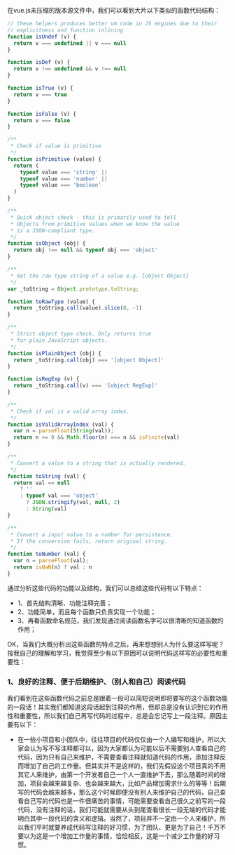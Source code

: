 在vue.js未压缩的版本源文件中，我们可以看到大片以下类似的函数代码结构：

```javascript
// these helpers produces better vm code in JS engines due to their
// explicitness and function inlining
function isUndef (v) {
  return v === undefined || v === null
}

function isDef (v) {
  return v !== undefined && v !== null
}

function isTrue (v) {
  return v === true
}

function isFalse (v) {
  return v === false
}

/**
 * Check if value is primitive
 */
function isPrimitive (value) {
  return (
    typeof value === 'string' ||
    typeof value === 'number' ||
    typeof value === 'boolean'
  )
}

/**
 * Quick object check - this is primarily used to tell
 * Objects from primitive values when we know the value
 * is a JSON-compliant type.
 */
function isObject (obj) {
  return obj !== null && typeof obj === 'object'
}

/**
 * Get the raw type string of a value e.g. [object Object]
 */
var _toString = Object.prototype.toString;

function toRawType (value) {
  return _toString.call(value).slice(8, -1)
}

/**
 * Strict object type check. Only returns true
 * for plain JavaScript objects.
 */
function isPlainObject (obj) {
  return _toString.call(obj) === '[object Object]'
}

function isRegExp (v) {
  return _toString.call(v) === '[object RegExp]'
}

/**
 * Check if val is a valid array index.
 */
function isValidArrayIndex (val) {
  var n = parseFloat(String(val));
  return n >= 0 && Math.floor(n) === n && isFinite(val)
}

/**
 * Convert a value to a string that is actually rendered.
 */
function toString (val) {
  return val == null
    ? ''
    : typeof val === 'object'
      ? JSON.stringify(val, null, 2)
      : String(val)
}

/**
 * Convert a input value to a number for persistence.
 * If the conversion fails, return original string.
 */
function toNumber (val) {
  var n = parseFloat(val);
  return isNaN(n) ? val : n
}

```

通过分析这些代码的功能以及结构，我们可以总结这些代码有以下特点：

* 1、首先结构清晰、功能注释完善；
* 2、功能简单，而且每个函数只负责实现一个功能；
* 3、再看函数命名规范，我们发现通过阅读函数名字可以很清晰的知道函数的作用；

OK，当我们大概分析出这些函数的特点之后，再来想想别人为什么要这样写呢？按我自己的理解和学习，我觉得至少有以下原因可以说明代码这样写的必要性和重要性：

### 1、良好的注释、便于后期维护、（别人和自己）阅读代码

我们看到在这些函数代码之前总是跟着一段可以简短说明即将要写的这个函数功能的一段话！其实我们都知道这段话起到注释的作用，但却总是没有认识到它的作用性和重要性，所以我们自己再写代码的过程中，总是会忘记写上一段注释。原因主要有以下：

* 在一些小项目和小团队中，往往项目的代码仅仅由一个人编写和维护，所以大家会认为写不写注释都可以，因为大家都认为可能以后不需要别人查看自己的代码，因为只有自己来维护，不需要查看注释就知道代码的作用，添加注释反而增加了自己的工作量。但其实并不是这样的，我们先假设这个项目真的不用其它人来维护，由第一个开发者自己一个人一直维护下去，那么随着时间的增加，项目会越来越复杂、也会越来越大，比如产品增加需求什么的等等！后期写的代码会越来越多，那么这个时候即便没有别人来维护自己的代码，自己查看自己写的代码也是一件很痛苦的事情，可能需要查看自己很久之前写的一段代码，没有注释的话，我们可能就需要从头到尾查看很长一段无端的代码才能明白其中一段代码的含义和逻辑。当然了，项目并不一定由一个人来维护，所以我们平时就要养成代码写注释的好习惯，为了团队、更是为了自己！千万不要以为这是一个增加工作量的事情，恰恰相反，这是一个减少工作量的好习惯。



